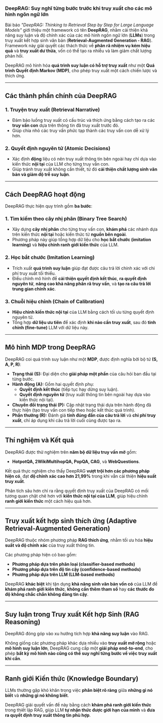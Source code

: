 ### DeepRAG: Suy nghĩ từng bước trước khi truy xuất cho các mô hình ngôn ngữ lớn

Bài báo _"DeepRAG: Thinking to Retrieval Step by Step for Large Language Models"_ giới thiệu một framework có tên **DeepRAG**, nhằm cải thiện khả năng suy luận và độ chính xác của các mô hình ngôn ngữ lớn (**LLMs**) trong truy xuất kết hợp sinh văn bản (**Retrieval-Augmented Generation - RAG**). Framework này giải quyết các thách thức về **phân rã nhiệm vụ kém hiệu quả** và **truy xuất dư thừa**, vốn có thể tạo ra nhiễu và làm giảm chất lượng phản hồi.

DeepRAG mô hình hóa **quá trình suy luận có hỗ trợ truy xuất** như một **Quá trình Quyết định Markov (MDP)**, cho phép truy xuất một cách chiến lược và thích ứng.

---

## **Các thành phần chính của DeepRAG**

### 1. Truyện truy xuất (Retrieval Narrative)

- Đảm bảo luồng truy xuất có cấu trúc và thích ứng bằng cách tạo ra các **truy vấn con** dựa trên thông tin đã truy xuất trước đó.
- Giúp chia nhỏ các truy vấn phức tạp thành các truy vấn con dễ xử lý hơn.

### 2. Quyết định nguyên tử (Atomic Decisions)

- Xác định **động** liệu có nên truy xuất thông tin bên ngoài hay chỉ dựa vào kiến thức **nội tại** của LLM cho từng truy vấn con.
- Giúp tránh truy xuất không cần thiết, từ đó **cải thiện chất lượng sinh văn bản và giảm độ trễ suy luận**.

---

## **Cách DeepRAG hoạt động**

DeepRAG thực hiện quy trình gồm **ba bước**:

### 1. Tìm kiếm theo cây nhị phân (Binary Tree Search)

- Xây dựng **cây nhị phân** cho từng truy vấn con, **khám phá** các nhánh dựa trên kiến thức **nội tại** hoặc kiến thức từ **nguồn bên ngoài**.
- Phương pháp này giúp tổng hợp dữ liệu cho **học bắt chước (imitation learning)** và **hiệu chỉnh ranh giới kiến thức** của LLM.

### 2. Học bắt chước (Imitation Learning)

- Trích xuất **quá trình suy luận** giúp đạt được câu trả lời chính xác với chi phí truy xuất tối thiểu.
- Điều chỉnh mô hình để **cải thiện quyết định kết thúc**, **ra quyết định nguyên tử**, **nâng cao khả năng phân rã truy vấn**, và **tạo ra câu trả lời trung gian chính xác**.

### 3. Chuỗi hiệu chỉnh (Chain of Calibration)

- **Hiệu chỉnh kiến thức nội tại** của LLM bằng cách tối ưu từng quyết định nguyên tử.
- Tổng hợp **dữ liệu ưu tiên** để xác định **khi nào cần truy xuất**, sau đó **tinh chỉnh (fine-tune)** LLM với dữ liệu này.

---

## **Mô hình MDP trong DeepRAG**

DeepRAG coi quá trình suy luận như một **MDP**, được định nghĩa bởi bộ tứ **(S, A, P, R)**:

- **Trạng thái (S):** Đại diện cho **giải pháp một phần** của câu hỏi ban đầu tại từng bước.
- **Hành động (A):** Gồm hai quyết định phụ:
  - **Quyết định kết thúc** (tiếp tục hay dừng suy luận).
  - **Quyết định nguyên tử** (truy xuất thông tin bên ngoài hay dựa vào kiến thức nội tại).
- **Chuyển đổi trạng thái (P):** Cập nhật trạng thái dựa trên hành động đã thực hiện (tạo truy vấn con tiếp theo hoặc kết thúc quá trình).
- **Phần thưởng (R):** Đánh giá **tính đúng đắn của câu trả lời** và **chi phí truy xuất**, chỉ áp dụng khi câu trả lời cuối cùng được tạo ra.

---

## **Thí nghiệm và Kết quả**

DeepRAG được thử nghiệm trên **năm bộ dữ liệu truy vấn mở** gồm:

- **HotpotQA, 2WikiMultihopQA, PopQA, CAG**, và **WebQuestions**.

Kết quả thực nghiệm cho thấy DeepRAG **vượt trội hơn các phương pháp hiện có**, đạt **độ chính xác cao hơn 21,99%** trong khi vẫn cải thiện **hiệu suất truy xuất**.

Phân tích sâu hơn chỉ ra rằng quyết định truy xuất của DeepRAG có mối tương quan chặt chẽ hơn với **kiến thức nội tại của LLM**, giúp hiệu chỉnh **ranh giới kiến thức** một cách hiệu quả hơn.

---

## **Truy xuất kết hợp sinh thích ứng (Adaptive Retrieval-Augmented Generation)**

DeepRAG thuộc nhóm phương pháp **RAG thích ứng**, nhằm tối ưu hóa **hiệu suất và độ chính xác** của truy xuất thông tin.

Các phương pháp hiện có bao gồm:

- **Phương pháp dựa trên phân loại (classifier-based methods)**
- **Phương pháp dựa trên độ tin cậy (confidence-based methods)**
- **Phương pháp dựa trên LLM (LLM-based methods)**

DeepRAG **khác biệt** khi tận dụng **khả năng sinh văn bản vốn có** của LLM để **khám phá ranh giới kiến thức**, **không cần thêm tham số** hay **các thước đo độ không chắc chắn không đáng tin cậy**.

---

## **Suy luận trong Truy xuất Kết hợp Sinh (RAG Reasoning)**

DeepRAG đóng góp vào xu hướng tích hợp **khả năng suy luận** vào RAG.

Không giống các phương pháp khác dựa nhiều vào **truy xuất mở rộng** hoặc **mô hình suy luận lớn**, DeepRAG cung cấp một **giải pháp end-to-end**, cho phép **bất kỳ mô hình nào cũng có thể suy nghĩ từng bước về việc truy xuất khi cần**.

---

## **Ranh giới Kiến thức (Knowledge Boundary)**

LLMs thường gặp khó khăn trong việc **phân biệt rõ ràng** giữa **những gì nó biết** và **những gì nó không biết**.

DeepRAG giải quyết vấn đề này bằng cách **khám phá ranh giới kiến thức** trong thiết lập RAG, giúp LLM **tự nhận thức được giới hạn của mình** và **đưa ra quyết định truy xuất thông tin phù hợp**.

